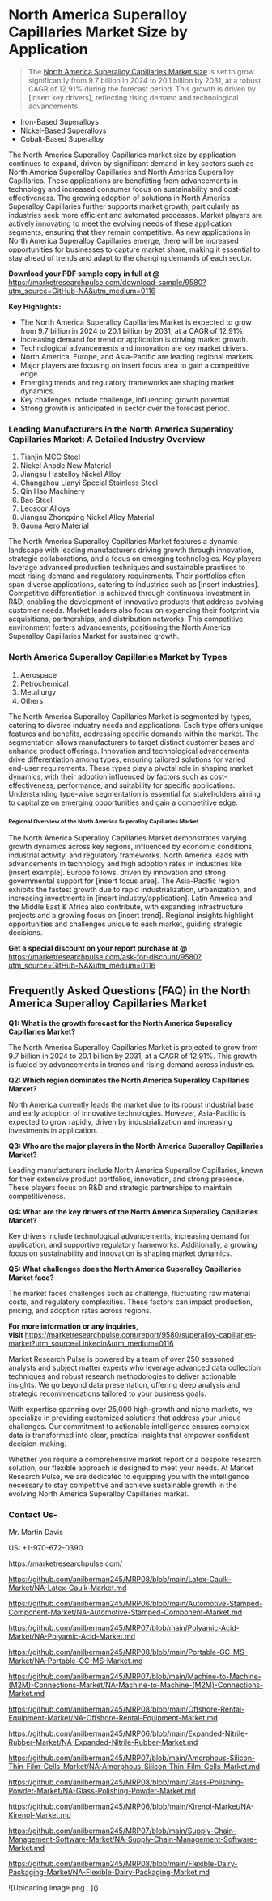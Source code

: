 <h1>North America Superalloy Capillaries Market&nbsp;Size by Application</h1><blockquote><p>The <a href="https://marketresearchpulse.com/download-sample/9580?utm_source=GitHub-NA&amp;utm_medium=0116">North America Superalloy Capillaries Market size</a> is set to grow significantly from 9.7 billion in 2024 to 20.1 billion by 2031, at a robust CAGR of 12.91% during the forecast period. This growth is driven by [insert key drivers], reflecting rising demand and technological advancements.</p></blockquote><ul><li>Iron-Based Superalloys<li> Nickel-Based Superalloys<li> Cobalt-Based Superalloy</li></ul><p>The North America Superalloy Capillaries market size by application continues to expand, driven by significant demand in key sectors such as North America Superalloy Capillaries and North America Superalloy Capillaries. These applications are benefitting from advancements in technology and increased consumer focus on sustainability and cost-effectiveness. The growing adoption of solutions in North America Superalloy Capillaries further supports market growth, particularly as industries seek more efficient and automated processes. Market players are actively innovating to meet the evolving needs of these application segments, ensuring that they remain competitive. As new applications in North America Superalloy Capillaries emerge, there will be increased opportunities for businesses to capture market share, making it essential to stay ahead of trends and adapt to the changing demands of each sector.</p><p><strong>Download your PDF sample copy in full at @ </strong><a href="https://marketresearchpulse.com/download-sample/9580?utm_source=GitHub-NA&amp;utm_medium=0116">https://marketresearchpulse.com/download-sample/9580?utm_source=GitHub-NA&amp;utm_medium=0116</a></p><p><strong>Key Highlights: </strong></p><ul><li>The North America Superalloy Capillaries Market is expected to grow from 9.7 billion in 2024 to 20.1 billion by 2031, at a CAGR of 12.91%.</li><li>Increasing demand for trend or application is driving market growth.</li><li>Technological advancements and innovation are key market drivers.</li><li>North America, Europe, and Asia-Pacific are leading regional markets.</li><li>Major players are focusing on insert focus area to gain a competitive edge.</li><li>Emerging trends and regulatory frameworks are shaping market dynamics.</li><li>Key challenges include challenge, influencing growth potential.</li><li>Strong growth is anticipated in sector over the forecast period.</li></ul><h3>Leading Manufacturers in the North America Superalloy Capillaries Market: A Detailed Industry Overview</h3><ol><li>Tianjin MCC Steel</li><li>Nickel Anode New Material</li><li>Jiangsu Hastelloy Nickel Alloy</li><li>Changzhou Lianyi Special Stainless Steel</li><li>Qin Hao Machinery</li><li>Bao Steel</li><li>Leoscor Alloys</li><li>Jiangsu Zhongxing Nickel Alloy Material</li><li>Gaona Aero Material</li></ol><div class="flex max-w-full flex-col flex-grow"><div class="min-h-8 text-message flex w-full flex-col items-end gap-2 whitespace-normal break-words [.text-message+&amp;]:mt-5" dir="auto" data-message-author-role="assistant" data-message-id="fd8432e4-4910-450d-b182-61b7bfb0a01f" data-message-model-slug="gpt-4o"><div class="flex w-full flex-col gap-1 empty:hidden first:pt-[3px]"><div class="markdown prose w-full break-words dark:prose-invert light"><p>The North America Superalloy Capillaries Market features a dynamic landscape with leading manufacturers driving growth through innovation, strategic collaborations, and a focus on emerging technologies. Key players leverage advanced production techniques and sustainable practices to meet rising demand and regulatory requirements. Their portfolios often span diverse applications, catering to industries such as [insert industries]. Competitive differentiation is achieved through continuous investment in R&amp;D, enabling the development of innovative products that address evolving customer needs. Market leaders also focus on expanding their footprint via acquisitions, partnerships, and distribution networks. This competitive environment fosters advancements, positioning the North America Superalloy Capillaries Market for sustained growth.</p></div></div></div></div><h3>North America Superalloy Capillaries Market by Types</h3><ol><li>Aerospace<li> Petrochemical<li> Metallurgy<li> Others</li></ol><div class="flex max-w-full flex-col flex-grow"><div class="min-h-8 text-message flex w-full flex-col items-end gap-2 whitespace-normal break-words [.text-message+&amp;]:mt-5" dir="auto" data-message-author-role="assistant" data-message-id="084470be-0bb7-4664-bddf-5156b4f41249" data-message-model-slug="gpt-4o-mini"><div class="flex w-full flex-col gap-1 empty:hidden first:pt-[3px]"><div class="markdown prose w-full break-words dark:prose-invert light"><p>The North America Superalloy Capillaries Market is segmented by types, catering to diverse industry needs and applications. Each type offers unique features and benefits, addressing specific demands within the market. The segmentation allows manufacturers to target distinct customer bases and enhance product offerings. Innovation and technological advancements drive differentiation among types, ensuring tailored solutions for varied end-user requirements. These types play a pivotal role in shaping market dynamics, with their adoption influenced by factors such as cost-effectiveness, performance, and suitability for specific applications. Understanding type-wise segmentation is essential for stakeholders aiming to capitalize on emerging opportunities and gain a competitive edge.</p></div></div></div></div><h3><span style="font-size: 11px;">Regional Overview of the North America Superalloy Capillaries Market</span></h3><div class="flex max-w-full flex-col flex-grow"><div class="min-h-8 text-message flex w-full flex-col items-end gap-2 whitespace-normal break-words [.text-message+&amp;]:mt-5" dir="auto" data-message-author-role="assistant" data-message-id="e9038762-ce64-4e30-91c9-9bd413514231" data-message-model-slug="gpt-4o-mini"><div class="flex w-full flex-col gap-1 empty:hidden first:pt-[3px]"><div class="markdown prose w-full break-words dark:prose-invert light"><p>The North America Superalloy Capillaries Market demonstrates varying growth dynamics across key regions, influenced by economic conditions, industrial activity, and regulatory frameworks. North America leads with advancements in technology and high adoption rates in industries like [insert example]. Europe follows, driven by innovation and strong governmental support for [insert focus area]. The Asia-Pacific region exhibits the fastest growth due to rapid industrialization, urbanization, and increasing investments in [insert industry/application]. Latin America and the Middle East &amp; Africa also contribute, with expanding infrastructure projects and a growing focus on [insert trend]. Regional insights highlight opportunities and challenges unique to each market, guiding strategic decisions.</p></div></div></div></div><p><strong>Get a special discount on your report purchase at @ </strong><a href="https://marketresearchpulse.com/ask-for-discount/9580?utm_source=GitHub-NA&amp;utm_medium=0116">https://marketresearchpulse.com/ask-for-discount/9580?utm_source=GitHub-NA&amp;utm_medium=0116</a></p><h2>Frequently Asked Questions (FAQ) in the North America Superalloy Capillaries Market</h2><p><strong>Q1: What is the growth forecast for the North America Superalloy Capillaries Market?</strong></p><p>The North America Superalloy Capillaries Market is projected to grow from 9.7 billion in 2024 to 20.1 billion by 2031, at a CAGR of 12.91%. This growth is fueled by advancements in trends and rising demand across industries.</p><p><strong>Q2: Which region dominates the North America Superalloy Capillaries Market?</strong></p><p>North America currently leads the market due to its robust industrial base and early adoption of innovative technologies. However, Asia-Pacific is expected to grow rapidly, driven by industrialization and increasing investments in application.</p><p><strong>Q3: Who are the major players in the North America Superalloy Capillaries Market?</strong></p><p>Leading manufacturers include North America Superalloy Capillaries, known for their extensive product portfolios, innovation, and strong presence. These players focus on R&amp;D and strategic partnerships to maintain competitiveness.</p><p><strong>Q4: What are the key drivers of the North America Superalloy Capillaries Market?</strong></p><p>Key drivers include technological advancements, increasing demand for application, and supportive regulatory frameworks. Additionally, a growing focus on sustainability and innovation is shaping market dynamics.</p><p><strong>Q5: What challenges does the North America Superalloy Capillaries Market face?</strong></p><p>The market faces challenges such as challenge, fluctuating raw material costs, and regulatory complexities. These factors can impact production, pricing, and adoption rates across regions.</p><p><strong>For more information or any inquiries, visit&nbsp;</strong><a href="https://marketresearchpulse.com/report/9580/superalloy-capillaries-market?utm_source=Linkedin&utm_medium=0116">https://marketresearchpulse.com/report/9580/superalloy-capillaries-market?utm_source=Linkedin&utm_medium=0116</a></p><p>Market Research Pulse is powered by a team of over 250 seasoned analysts and subject matter experts who leverage advanced data collection techniques and robust research methodologies to deliver actionable insights. We go beyond data presentation, offering deep analysis and strategic recommendations tailored to your business goals.</p><p>With expertise spanning over 25,000 high-growth and niche markets, we specialize in providing customized solutions that address your unique challenges. Our commitment to actionable intelligence ensures complex data is transformed into clear, practical insights that empower confident decision-making.</p><p>Whether you require a comprehensive market report or a bespoke research solution, our flexible approach is designed to meet your needs. At Market Research Pulse, we are dedicated to equipping you with the intelligence necessary to stay competitive and achieve sustainable growth in the evolving North America Superalloy Capillaries market.</p><h3><strong>Contact Us-</strong></h3><p>Mr. Martin Davis</p><p>US: +1-970-672-0390</p><p>https://marketresearchpulse.com/</p><p><a href="https://github.com/anilberman245/MRP08/blob/main/Latex-Caulk-Market/NA-Latex-Caulk-Market.md">https://github.com/anilberman245/MRP08/blob/main/Latex-Caulk-Market/NA-Latex-Caulk-Market.md</a></p><p><a href="https://github.com/anilberman245/MRP06/blob/main/Automotive-Stamped-Component-Market/NA-Automotive-Stamped-Component-Market.md">https://github.com/anilberman245/MRP06/blob/main/Automotive-Stamped-Component-Market/NA-Automotive-Stamped-Component-Market.md</a></p><p><a href="https://github.com/anilberman245/MRP07/blob/main/Polyamic-Acid-Market/NA-Polyamic-Acid-Market.md">https://github.com/anilberman245/MRP07/blob/main/Polyamic-Acid-Market/NA-Polyamic-Acid-Market.md</a></p><p><a href="https://github.com/anilberman245/MRP08/blob/main/Portable-GC-MS-Market/NA-Portable-GC-MS-Market.md">https://github.com/anilberman245/MRP08/blob/main/Portable-GC-MS-Market/NA-Portable-GC-MS-Market.md</a></p><p><a href="https://github.com/anilberman245/MRP07/blob/main/Machine-to-Machine-(M2M)-Connections-Market/NA-Machine-to-Machine-(M2M)-Connections-Market.md">https://github.com/anilberman245/MRP07/blob/main/Machine-to-Machine-(M2M)-Connections-Market/NA-Machine-to-Machine-(M2M)-Connections-Market.md</a></p><p><a href="https://github.com/anilberman245/MRP08/blob/main/Offshore-Rental-Equipment-Market/NA-Offshore-Rental-Equipment-Market.md">https://github.com/anilberman245/MRP08/blob/main/Offshore-Rental-Equipment-Market/NA-Offshore-Rental-Equipment-Market.md</a></p><p><a href="https://github.com/anilberman245/MRP06/blob/main/Expanded-Nitrile-Rubber-Market/NA-Expanded-Nitrile-Rubber-Market.md">https://github.com/anilberman245/MRP06/blob/main/Expanded-Nitrile-Rubber-Market/NA-Expanded-Nitrile-Rubber-Market.md</a></p><p><a href="https://github.com/anilberman245/MRP07/blob/main/Amorphous-Silicon-Thin-Film-Cells-Market/NA-Amorphous-Silicon-Thin-Film-Cells-Market.md">https://github.com/anilberman245/MRP07/blob/main/Amorphous-Silicon-Thin-Film-Cells-Market/NA-Amorphous-Silicon-Thin-Film-Cells-Market.md</a></p><p><a href="https://github.com/anilberman245/MRP08/blob/main/Glass-Polishing-Powder-Market/NA-Glass-Polishing-Powder-Market.md">https://github.com/anilberman245/MRP08/blob/main/Glass-Polishing-Powder-Market/NA-Glass-Polishing-Powder-Market.md</a></p><p><a href="https://github.com/anilberman245/MRP06/blob/main/Kirenol-Market/NA-Kirenol-Market.md">https://github.com/anilberman245/MRP06/blob/main/Kirenol-Market/NA-Kirenol-Market.md</a></p><p><a href="https://github.com/anilberman245/MRP07/blob/main/Supply-Chain-Management-Software-Market/NA-Supply-Chain-Management-Software-Market.md">https://github.com/anilberman245/MRP07/blob/main/Supply-Chain-Management-Software-Market/NA-Supply-Chain-Management-Software-Market.md</a></p><p><a href="https://github.com/anilberman245/MRP08/blob/main/Flexible-Dairy-Packaging-Market/NA-Flexible-Dairy-Packaging-Market.md">https://github.com/anilberman245/MRP08/blob/main/Flexible-Dairy-Packaging-Market/NA-Flexible-Dairy-Packaging-Market.md</a></p>
![Uploading image.png…]()
